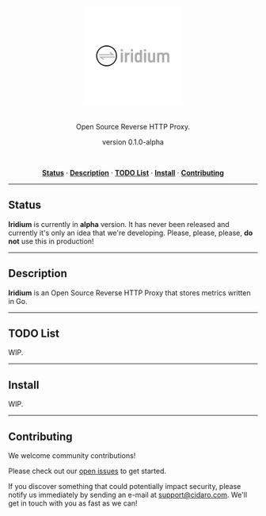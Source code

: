 <div align="center">
  <br/>
  <img src="./iridium.png" width="200" />
  <br/>
  <br/>
  <p>
    Open Source Reverse HTTP Proxy.
  </p>
  <p>
    version 0.1.0-alpha
  </p>
  <br/>
  <p>
    <a href="#status"><strong>Status</strong></a> ·
    <a href="#description"><strong>Description</strong></a> ·
    <a href="#TODOlist"><strong>TODO List</strong></a> ·
    <a href="#install"><strong>Install</strong></a> ·
    <a href="#contributing"><strong>Contributing</strong></a>
  </p>
</div>

---

## Status

**Iridium** is currently in **alpha** version. It has never been released and currently it's only an idea that we're developing. Please, please, please, **do not** use this in production!

---

## Description

**Iridium** is an Open Source Reverse HTTP Proxy that stores metrics written in Go.

---

## TODO List

WIP.

---

## Install

WIP.

---

## Contributing

We welcome community contributions!

Please check out our <a href="https://github.com/CIDARO/cobalt/issues">open issues</a> to get started.

If you discover something that could potentially impact security, please notify us immediately by sending an e-mail at <a href="mailto:support@cidaro.com">support@cidaro.com</a>. We'll get in touch with you as fast as we can!
